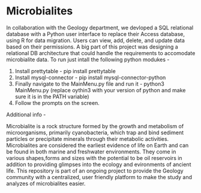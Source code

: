 # Microbialites
In collaboration with the Geology department, we devloped a SQL relational database with a Python user interface  to replace their Access database, using R for data migration. Users can view, add, delete, and update data based on their permissions. A big part of this project was designing a relational DB architecture that could handle the requirements to accomodate microbialite data. To run just intall the following python modukes - 

1) Install prettytable - pip install prettytable
2) Install mysql-connector -  pip install mysql-connector-python
3) Finally navigate to the MainMenu.py file and run it - python3 MainMenu.py (replace oythin3 with your version of python and make sure it is in the PATH variable)
4) Follow the prompts on the screen.

Additional info - 

Microbialite is a rock structure formed by the growth and metabolism of microorganisms, primarily cyanobacteria, which trap and bind sediment particles or precipitate minerals through their metabolic activities. Microbialites are considered the earliest evidence of life on Earth and can be found in both marine and freshwater environments. They come in various shapes,forms and sizes with the potential to be oil reservoirs in addition to providing glimpses into the ecology and evironments of ancient life. This repository is part of an ongoing project to provide the Geology community with a centralized, user friendly platform to make the study and analyzes of microbialites easier.
